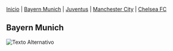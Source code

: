 [Inicio](./index.md) | [Bayern Munich](./Bayern.md) | [Juventus](./Juventus.md) | [Manchester City](./ManchesterCity.md) | [Chelsea FC](./Chelsea.md)

## Bayern Munich
![Texto Alternativo](https://encrypted-tbn0.gstatic.com/images?q=tbn:ANd9GcSL6JCJgka5UBLNB1Y2xexP8MIersC4WqFN1A&usqp=CAU)


